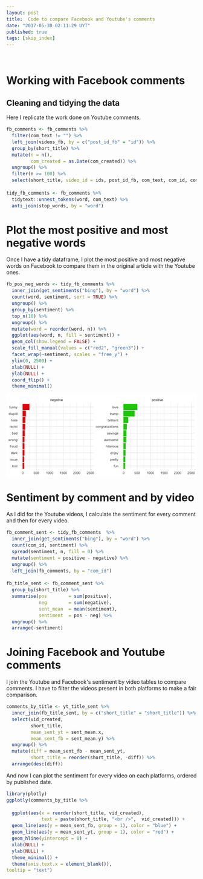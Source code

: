 ```yaml
---
layout: post
title:  Code to compare Facebook and Youtube's comments
date: "2017-05-30 02:11:29 UYT"
published: true
tags: [skip_index]
---
```


<!--more-->
<br />


# Working with Facebook comments

## Cleaning and tidying the data

Here I replicate the work done on Youtube comments.


```r
fb_comments <- fb_comments %>% 
  filter(com_text != "") %>%
  left_join(videos_fb, by = c("post_id_fb" = "id")) %>% 
  group_by(short_title) %>% 
  mutate(n = n(),
         com_created = as.Date(com_created)) %>% 
  ungroup() %>% 
  filter(n >= 100) %>% 
  select(short_title, video_id = ids, post_id_fb, com_text, com_id, com_created)

tidy_fb_comments <- fb_comments %>%
  tidytext::unnest_tokens(word, com_text) %>%
  anti_join(stop_words, by = "word") 
```



# Plot the most positive and most negative words

Once I have a tidy dataframe, I plot the most positive and most negative words on Facebook to compare them in the original article with the Youtube ones.


```r
fb_pos_neg_words <- tidy_fb_comments %>%  
  inner_join(get_sentiments("bing"), by = "word") %>%
  count(word, sentiment, sort = TRUE) %>%
  ungroup() %>%
  group_by(sentiment) %>%
  top_n(10) %>%
  ungroup() %>%
  mutate(word = reorder(word, n)) %>%
  ggplot(aes(word, n, fill = sentiment)) +
  geom_col(show.legend = FALSE) +
  scale_fill_manual(values = c("red2", "green3")) +
  facet_wrap(~sentiment, scales = "free_y") +
  ylim(0, 2500) +
  xlab(NULL) +
  ylab(NULL) +
  coord_flip() +
  theme_minimal()
```

<img src="/figure/source/code-to-compare-facebook-and-youtube-s-comments/2017-05-29-code-to-compare-facebook-and-youtube-s-comments/unnamed-chunk-5-1.png" style="display: block; margin: auto;" />

# Sentiment by comment and by video

As I did for the Youtube videos, I calculate the sentiment for every comment and then for every video.


```r
fb_comment_sent <- tidy_fb_comments  %>%
  inner_join(get_sentiments("bing"), by = "word") %>% 
  count(com_id, sentiment) %>%
  spread(sentiment, n, fill = 0) %>%
  mutate(sentiment = positive - negative) %>% 
  ungroup() %>% 
  left_join(fb_comments, by = "com_id")

fb_title_sent <- fb_comment_sent %>% 
  group_by(short_title) %>% 
  summarise(pos        = sum(positive),
            neg        = sum(negative),
            sent_mean  = mean(sentiment),
            sentiment  = pos - neg) %>% 
  ungroup() %>% 
  arrange(-sentiment)
```

# Joining Facebook and Youtube comments

I join the Youtube and Facebook's sentiment by video tables to compare comments. I have to filter the videos present in both platforms to make a fair comparison.




```r
comments_by_title <- yt_title_sent %>% 
  inner_join(fb_title_sent, by = c("short_title" = "short_title")) %>% 
  select(vid_created, 
         short_title, 
         mean_sent_yt = sent_mean.x,
         mean_sent_fb = sent_mean.y) %>% 
  ungroup() %>% 
  mutate(diff = mean_sent_fb - mean_sent_yt,
         short_title = reorder(short_title, -diff)) %>% 
  arrange(desc(diff))
```

And now I can plot the sentiment for every video on each platforms, ordered by published date.  
  

```r
library(plotly)
ggplotly(comments_by_title %>%
  
  ggplot(aes(x = reorder(short_title, vid_created), 
             text = paste(short_title, "<br />",  vid_created))) +
  geom_line(aes(y = mean_sent_fb, group = 1), color = "blue") +
  geom_line(aes(y = mean_sent_yt, group = 1), color = "red") +
  geom_hline(yintercept = 0) +
  xlab(NULL) +
  ylab(NULL) +
  theme_minimal() +
  theme(axis.text.x = element_blank()),
tooltip = "text")
```

<!--html_preserve--><div id="ce4255698d" style="width:840px;height:480px;" class="plotly html-widget"></div>
<script type="application/json" data-for="ce4255698d">{"x":{"data":[{"x":[1,2,3,4,5,6,7,8,9,10,11,12,13,14,15,16,17,18,19,20,21,22,23,24,25,26,27,28,29,30,31,32,33,34,35,36,37,38],"y":[0.0927835051546392,-0.574712643678161,-0.84,0.122448979591837,-0.51063829787234,0.123595505617978,0.0425531914893617,0.407624633431085,-0.47008547008547,0.285714285714286,0.288288288288288,0.08,-0.8,0.0909090909090909,0.166666666666667,0,-0.108108108108108,0.170731707317073,-0.341085271317829,-0.137724550898204,-0.697674418604651,-0.89010989010989,-0.484210526315789,0.162790697674419,0.108108108108108,0.173611111111111,-0.125984251968504,-0.216216216216216,0.241379310344828,-0.784722222222222,-0.24,-0.198757763975155,0.13953488372093,-0.561338289962825,-0.336,0.262295081967213,0.358490566037736,-0.0427807486631016],"text":["\"Oregon Spirit\" by Lisa Loeb <br /> 2014-04-28","Death Penalty <br /> 2014-05-05","Dressing Up As Other Races (How Is This Still a Thing?) <br /> 2014-05-12","Net Neutrality <br /> 2014-06-02","Tony Abbott, President of the USA of Australia <br /> 2014-06-02","FIFA and the World Cup <br /> 2014-06-09","Tom Wheeler Is Not A Dingo <br /> 2014-06-16","Dr. Oz and Nutritional Supplements <br /> 2014-06-23","Hobby Lobby <br /> 2014-06-30","Fireworks (Web Exclusive) <br /> 2014-07-07","Wealth Gap <br /> 2014-07-14","Prison <br /> 2014-07-21","Nuclear Weapons <br /> 2014-07-28","Columbus Day - How Is This Still A Thing <br /> 2014-10-13","Pumpkin Spice (Web Exclusive) <br /> 2014-10-13","Turkey Pardoning (Web Exclusive) <br /> 2014-11-24","Season 2 Promo <br /> 2015-01-09","Fifty Shades #NotMyChristian Apology (Web Exclusive) <br /> 2015-01-26","Daylight Saving Time - How Is This Still A Thing? <br /> 2015-03-09","The NCAA <br /> 2015-03-16","April Fools' Day (Web Exclusive) <br /> 2015-03-30","Torture <br /> 2015-06-15","Transgender Rights <br /> 2015-06-29","Shallow Dives (Web Exclusive) <br /> 2015-07-06","Sex Education <br /> 2015-08-10","Televangelists <br /> 2015-08-17","History Lies (Web Exclusive) <br /> 2015-08-31","Back To School (Web Exclusive) <br /> 2015-09-07","Regifting (Web Exclusive) <br /> 2015-12-14","Voting <br /> 2016-02-15","Whitewashing <br /> 2016-02-23","Border Wall <br /> 2016-03-21","Retirement Plans <br /> 2016-06-13","President-Elect Trump <br /> 2016-11-14","Trump University <br /> 2016-11-29","Last Week Tonight Season 4 Prom <br /> 2017-01-18","Dancing Zebra Footage <br /> 2017-03-20","French Elections <br /> 2017-04-17"],"type":"scatter","mode":"lines","line":{"width":1.88976377952756,"color":"rgba(0,0,255,1)","dash":"solid"},"hoveron":"points","showlegend":false,"xaxis":"x","yaxis":"y","hoverinfo":"text","frame":null},{"x":[1,2,3,4,5,6,7,8,9,10,11,12,13,14,15,16,17,18,19,20,21,22,23,24,25,26,27,28,29,30,31,32,33,34,35,36,37,38],"y":[-1,-2.17410714285714,-1.91739130434783,-0.3,-0.424731182795699,-0.767295597484277,-0.333333333333333,-0.592964824120603,-0.69,-0.0974025974025974,-0.688995215311005,-1.45933014354067,-0.804123711340206,-1.19512195121951,-0.146739130434783,-1.05347593582888,0.0191082802547771,-0.573170731707317,-0.752525252525252,-0.49738219895288,-0.988372093023256,-1.40579710144928,-1.18604651162791,-0.361842105263158,-0.668421052631579,-1.18324607329843,-0.596153846153846,-0.927777777777778,-0.329479768786127,-1.27555555555556,-1.01075268817204,-0.82122905027933,-0.414772727272727,-0.788990825688073,-0.410891089108911,-0.375722543352601,-0.577235772357724,-0.401129943502825],"text":["\"Oregon Spirit\" by Lisa Loeb <br /> 2014-04-28","Death Penalty <br /> 2014-05-05","Dressing Up As Other Races (How Is This Still a Thing?) <br /> 2014-05-12","Net Neutrality <br /> 2014-06-02","Tony Abbott, President of the USA of Australia <br /> 2014-06-02","FIFA and the World Cup <br /> 2014-06-09","Tom Wheeler Is Not A Dingo <br /> 2014-06-16","Dr. Oz and Nutritional Supplements <br /> 2014-06-23","Hobby Lobby <br /> 2014-06-30","Fireworks (Web Exclusive) <br /> 2014-07-07","Wealth Gap <br /> 2014-07-14","Prison <br /> 2014-07-21","Nuclear Weapons <br /> 2014-07-28","Columbus Day - How Is This Still A Thing <br /> 2014-10-13","Pumpkin Spice (Web Exclusive) <br /> 2014-10-13","Turkey Pardoning (Web Exclusive) <br /> 2014-11-24","Season 2 Promo <br /> 2015-01-09","Fifty Shades #NotMyChristian Apology (Web Exclusive) <br /> 2015-01-26","Daylight Saving Time - How Is This Still A Thing? <br /> 2015-03-09","The NCAA <br /> 2015-03-16","April Fools' Day (Web Exclusive) <br /> 2015-03-30","Torture <br /> 2015-06-15","Transgender Rights <br /> 2015-06-29","Shallow Dives (Web Exclusive) <br /> 2015-07-06","Sex Education <br /> 2015-08-10","Televangelists <br /> 2015-08-17","History Lies (Web Exclusive) <br /> 2015-08-31","Back To School (Web Exclusive) <br /> 2015-09-07","Regifting (Web Exclusive) <br /> 2015-12-14","Voting <br /> 2016-02-15","Whitewashing <br /> 2016-02-23","Border Wall <br /> 2016-03-21","Retirement Plans <br /> 2016-06-13","President-Elect Trump <br /> 2016-11-14","Trump University <br /> 2016-11-29","Last Week Tonight Season 4 Prom <br /> 2017-01-18","Dancing Zebra Footage <br /> 2017-03-20","French Elections <br /> 2017-04-17"],"type":"scatter","mode":"lines","line":{"width":1.88976377952756,"color":"rgba(255,0,0,1)","dash":"solid"},"hoveron":"points","showlegend":false,"xaxis":"x","yaxis":"y","hoverinfo":"text","frame":null},{"x":[0.4,38.6],"y":[0,0],"text":"","type":"scatter","mode":"lines","line":{"width":1.88976377952756,"color":"rgba(0,0,0,1)","dash":"solid"},"hoveron":"points","showlegend":false,"xaxis":"x","yaxis":"y","hoverinfo":"text","frame":null}],"layout":{"margin":{"t":28.7853881278539,"r":7.30593607305936,"b":16.4383561643836,"l":34.337899543379},"font":{"color":"rgba(0,0,0,1)","family":"","size":14.6118721461187},"xaxis":{"domain":[0,1],"type":"linear","autorange":false,"tickmode":"array","range":[0.4,38.6],"ticktext":["\"Oregon Spirit\" by Lisa Loeb","Death Penalty","Dressing Up As Other Races (How Is This Still a Thing?)","Net Neutrality","Tony Abbott, President of the USA of Australia","FIFA and the World Cup","Tom Wheeler Is Not A Dingo","Dr. Oz and Nutritional Supplements","Hobby Lobby","Fireworks (Web Exclusive)","Wealth Gap","Prison","Nuclear Weapons","Columbus Day - How Is This Still A Thing","Pumpkin Spice (Web Exclusive)","Turkey Pardoning (Web Exclusive)","Season 2 Promo","Fifty Shades #NotMyChristian Apology (Web Exclusive)","Daylight Saving Time - How Is This Still A Thing?","The NCAA","April Fools' Day (Web Exclusive)","Torture","Transgender Rights","Shallow Dives (Web Exclusive)","Sex Education","Televangelists","History Lies (Web Exclusive)","Back To School (Web Exclusive)","Regifting (Web Exclusive)","Voting","Whitewashing","Border Wall","Retirement Plans","President-Elect Trump","Trump University","Last Week Tonight Season 4 Prom","Dancing Zebra Footage","French Elections"],"tickvals":[1,2,3,4,5,6,7,8,9,10,11,12,13,14,15,16,17,18,19,20,21,22,23,24,25,26,27,28,29,30,31,32,33,34,35,36,37,38],"ticks":"","tickcolor":null,"ticklen":3.65296803652968,"tickwidth":0,"showticklabels":false,"tickfont":{"color":null,"family":null,"size":0},"tickangle":-0,"showline":false,"linecolor":null,"linewidth":0,"showgrid":true,"gridcolor":"rgba(235,235,235,1)","gridwidth":0.66417600664176,"zeroline":false,"anchor":"y","title":"","titlefont":{"color":"rgba(0,0,0,1)","family":"","size":14.6118721461187},"hoverformat":".2f"},"yaxis":{"domain":[0,1],"type":"linear","autorange":false,"tickmode":"array","range":[-2.30319373167155,0.536711222245496],"ticktext":["-2.0","-1.5","-1.0","-0.5","0.0","0.5"],"tickvals":[-2,-1.5,-1,-0.5,0,0.5],"ticks":"","tickcolor":null,"ticklen":3.65296803652968,"tickwidth":0,"showticklabels":true,"tickfont":{"color":"rgba(77,77,77,1)","family":"","size":11.689497716895},"tickangle":-0,"showline":false,"linecolor":null,"linewidth":0,"showgrid":true,"gridcolor":"rgba(235,235,235,1)","gridwidth":0.66417600664176,"zeroline":false,"anchor":"x","title":"","titlefont":{"color":"rgba(0,0,0,1)","family":"","size":14.6118721461187},"hoverformat":".2f"},"shapes":[{"type":"rect","fillcolor":null,"line":{"color":null,"width":0,"linetype":[]},"yref":"paper","xref":"paper","x0":0,"x1":1,"y0":0,"y1":1}],"showlegend":false,"legend":{"bgcolor":null,"bordercolor":null,"borderwidth":0,"font":{"color":"rgba(0,0,0,1)","family":"","size":11.689497716895}},"hovermode":"closest","dragmode":"zoom"},"config":{"doubleClick":"reset","modeBarButtonsToAdd":[{"name":"Collaborate","icon":{"width":1000,"ascent":500,"descent":-50,"path":"M487 375c7-10 9-23 5-36l-79-259c-3-12-11-23-22-31-11-8-22-12-35-12l-263 0c-15 0-29 5-43 15-13 10-23 23-28 37-5 13-5 25-1 37 0 0 0 3 1 7 1 5 1 8 1 11 0 2 0 4-1 6 0 3-1 5-1 6 1 2 2 4 3 6 1 2 2 4 4 6 2 3 4 5 5 7 5 7 9 16 13 26 4 10 7 19 9 26 0 2 0 5 0 9-1 4-1 6 0 8 0 2 2 5 4 8 3 3 5 5 5 7 4 6 8 15 12 26 4 11 7 19 7 26 1 1 0 4 0 9-1 4-1 7 0 8 1 2 3 5 6 8 4 4 6 6 6 7 4 5 8 13 13 24 4 11 7 20 7 28 1 1 0 4 0 7-1 3-1 6-1 7 0 2 1 4 3 6 1 1 3 4 5 6 2 3 3 5 5 6 1 2 3 5 4 9 2 3 3 7 5 10 1 3 2 6 4 10 2 4 4 7 6 9 2 3 4 5 7 7 3 2 7 3 11 3 3 0 8 0 13-1l0-1c7 2 12 2 14 2l218 0c14 0 25-5 32-16 8-10 10-23 6-37l-79-259c-7-22-13-37-20-43-7-7-19-10-37-10l-248 0c-5 0-9-2-11-5-2-3-2-7 0-12 4-13 18-20 41-20l264 0c5 0 10 2 16 5 5 3 8 6 10 11l85 282c2 5 2 10 2 17 7-3 13-7 17-13z m-304 0c-1-3-1-5 0-7 1-1 3-2 6-2l174 0c2 0 4 1 7 2 2 2 4 4 5 7l6 18c0 3 0 5-1 7-1 1-3 2-6 2l-173 0c-3 0-5-1-8-2-2-2-4-4-4-7z m-24-73c-1-3-1-5 0-7 2-2 3-2 6-2l174 0c2 0 5 0 7 2 3 2 4 4 5 7l6 18c1 2 0 5-1 6-1 2-3 3-5 3l-174 0c-3 0-5-1-7-3-3-1-4-4-5-6z"},"click":"function(gd) { \n        // is this being viewed in RStudio?\n        if (location.search == '?viewer_pane=1') {\n          alert('To learn about plotly for collaboration, visit:\\n https://cpsievert.github.io/plotly_book/plot-ly-for-collaboration.html');\n        } else {\n          window.open('https://cpsievert.github.io/plotly_book/plot-ly-for-collaboration.html', '_blank');\n        }\n      }"}],"modeBarButtonsToRemove":["sendDataToCloud"]},"source":"A","attrs":{"ce48f13be8":{"y":{},"x":{},"text":{},"type":"scatter"},"ce4159400ee":{"y":{},"x":{},"text":{}},"ce427c91453":{"yintercept":{}}},"cur_data":"ce48f13be8","visdat":{"ce48f13be8":["function (y) ","x"],"ce4159400ee":["function (y) ","x"],"ce427c91453":["function (y) ","x"]},"highlight":{"on":"plotly_selected","off":"plotly_relayout","persistent":false,"dynamic":false,"selectize":false,"opacityDim":0.2,"selected":{"opacity":1},"ctGroups":[]},"base_url":"https://plot.ly"},"evals":["config.modeBarButtonsToAdd.0.click"],"jsHooks":{"render":[{"code":"function(el, x) { var ctConfig = crosstalk.var('plotlyCrosstalkOpts').set({\"on\":\"plotly_selected\",\"off\":\"plotly_relayout\",\"persistent\":false,\"dynamic\":false,\"selectize\":false,\"opacityDim\":0.2,\"selected\":{\"opacity\":1}}); }","data":null}]}}</script><!--/html_preserve-->

